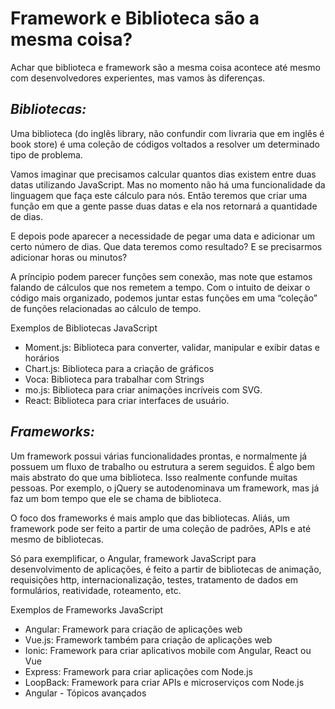 # Framework e Biblioteca são a mesma coisa?

Achar que biblioteca e framework são a mesma coisa acontece até mesmo com desenvolvedores experientes, mas vamos às diferenças. 

## **_Bibliotecas:_**

Uma biblioteca (do inglês library, não confundir com livraria que em inglês é book store) é uma coleção de códigos voltados a resolver um determinado tipo de problema.

Vamos imaginar que precisamos calcular quantos dias existem entre duas datas utilizando JavaScript. Mas no momento não há uma funcionalidade da linguagem que faça este cálculo para nós. Então teremos que criar uma função em que a gente passe duas datas e ela nos retornará a quantidade de dias.

E depois pode aparecer a necessidade de pegar uma data e adicionar um certo número de dias. Que data teremos como resultado? E se precisarmos adicionar horas ou minutos?

A príncipio podem parecer funções sem conexão, mas note que estamos falando de cálculos que nos remetem a tempo. Com o intuito de deixar o código mais organizado, podemos juntar estas funções em uma “coleção” de funções relacionadas ao cálculo de tempo.

Exemplos de Bibliotecas JavaScript
* Moment.js: Biblioteca para converter, validar, manipular e exibir datas e horários
* Chart.js: Biblioteca para a criação de gráficos
* Voca: Biblioteca para trabalhar com Strings
* mo.js: Biblioteca para criar animações incríveis com SVG. 
* React: Biblioteca para criar interfaces de usuário. 

## **_Frameworks:_**

Um framework possui várias funcionalidades prontas, e normalmente já possuem um fluxo de trabalho ou estrutura a serem seguidos. É algo bem mais abstrato do que uma biblioteca. Isso realmente confunde muitas pessoas. Por exemplo, o jQuery se autodenominava um framework, mas já faz um bom tempo que ele se chama de biblioteca.

O foco dos frameworks é mais amplo que das bibliotecas. Aliás, um framework pode ser feito a partir de uma coleção de padrões, APIs e até mesmo de bibliotecas.

Só para exemplificar, o Angular, framework JavaScript para desenvolvimento de aplicações, é feito a partir de bibliotecas de animação, requisições http, internacionalização, testes, tratamento de dados em formulários, reatividade, roteamento, etc.

Exemplos de Frameworks JavaScript
* Angular: Framework para criação de aplicações web
* Vue.js: Framework também para criação de aplicações web
* Ionic: Framework para criar aplicativos mobile com Angular, React ou Vue
* Express: Framework para criar aplicações com Node.js
* LoopBack: Framework para criar APIs e microserviços com Node.js
* Angular - Tópicos avançados
